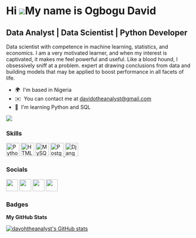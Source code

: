 Hi ![](https://user-images.githubusercontent.com/18350557/176309783-0785949b-9127-417c-8b55-ab5a4333674e.gif)My name is Ogbogu David
====================================================================================================================================

Data Analyst | Data Scientist | Python Developer
------------------------------------------------

Data scientist with competence in machine learning, statistics, and economics. I am a very motivated learner, and when my interest is captivated, it makes me feel powerful and useful. Like a blood hound, I obsessively sniff at a problem. expert at drawing conclusions from data and building models that may be applied to boost performance in all facets of life.

*   🌍  I'm based in Nigeria
*   ✉️  You can contact me at [davidotheanalyst@gmail.com](mailto:davidotheanalyst@gmail.com)
*   🧠  I'm learning Python and SQL
<a href="https://www.twitter.com/davotheanalyst" target="_blank" rel="noreferrer">
  <img src="https://img.shields.io/twitter/follow/davotheanalyst?logo=twitter&style=for-the-badge&color=0891b2&labelColor=1c1917"/>
</a>

### Skills 

<p align="left">
<a href="https://www.python.org/" target="_blank" rel="noreferrer"><img src="https://raw.githubusercontent.com/danielcranney/readme-generator/main/public/icons/skills/python-colored.svg" width="36" height="36" alt="Python" /></a>
<a href="https://developer.mozilla.org/en-US/docs/Glossary/HTML5" target="_blank" rel="noreferrer"><img src="https://raw.githubusercontent.com/danielcranney/readme-generator/main/public/icons/skills/html5-colored.svg" width="36" height="36" alt="HTML5" /></a>
<a href="https://www.mysql.com/" target="_blank" rel="noreferrer"><img src="https://raw.githubusercontent.com/danielcranney/readme-generator/main/public/icons/skills/mysql-colored.svg" width="36" height="36" alt="MySQL" /></a>
<a href="https://www.postgresql.org/" target="_blank" rel="noreferrer">
  <img src="https://raw.githubusercontent.com/danielcranney/readme-generator/main/public/icons/skills/postgresql-colored.svg" width="36" height="36" alt="PostgreSQL" />
</a>
<a href="https://www.djangoproject.com/" target="_blank" rel="noreferrer">
  <img src="https://raw.githubusercontent.com/danielcranney/readme-generator/main/public/icons/skills/django-colored.svg" width="36" height="36" alt="Django" />
</a>
</p>

### Socials

<p align="left">                         
<a href="https://www.github.com/davohtheanalyst" target="_blank" rel="noreferrer">
  <img src="https://raw.githubusercontent.com/danielcranney/readme-generator/main/public/icons/socials/github.svg" width="32" height="32" /></a>                          
<a href="https://www.linkedin.com/in/chukwunomnso-ogbogu-7405421a9/" target="_blank" rel="noreferrer">
  <img src="https://raw.githubusercontent.com/danielcranney/readme-generator/main/public/icons/socials/linkedin.svg" width="32" height="32" /></a>                         
<a href="http://www.medium.com/@davidotheanalyst" target="_blank" rel="noreferrer">
  <img src="https://raw.githubusercontent.com/danielcranney/readme-generator/main/public/icons/socials/medium.svg" width="32" height="32" /></a>                         
<a href="https://www.twitter.com/davotheanalyst" target="_blank" rel="noreferrer">
  <img src="https://raw.githubusercontent.com/danielcranney/readme-generator/main/public/icons/socials/twitter.svg" width="32" height="32" />
</a>
</p>

### Badges

<p align="left">
                   
<b>My GitHub Stats</b>
  
  
<a  href="http://www.github.com/davohtheanalyst">
  <img src="https://github-readme-stats.vercel.app/api?username=davotheanalyst&show_icons=true&hide=stars,issues,&count_private=true&title_color=0891b2&text_color=ffffff&icon_color=0891b2&bg_color=1c1917&hide_border=true&show_icons=true" alt="davohtheanalyst's GitHub stats" />
</a>
